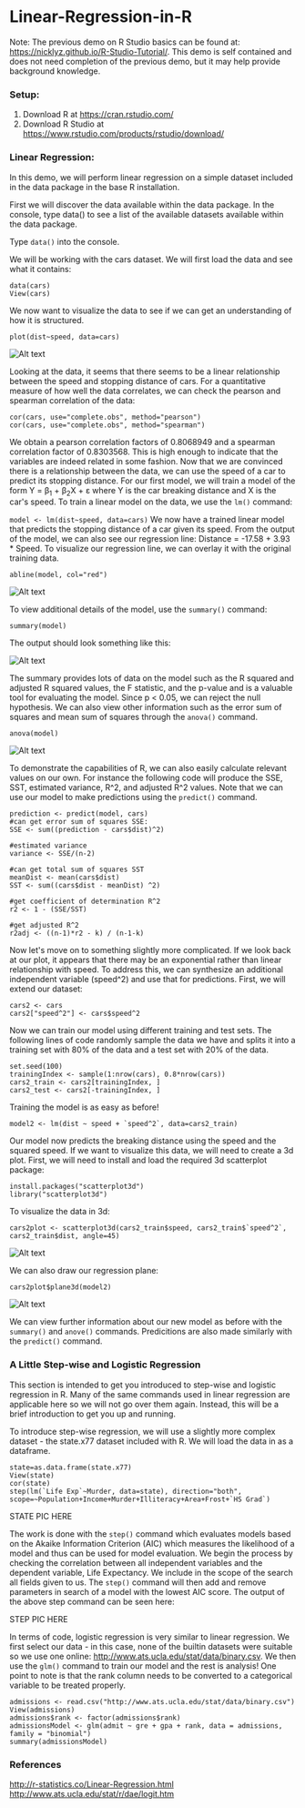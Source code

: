 # Linear-Regression-in-R

Note: The previous demo on R Studio basics can be found at: https://nicklyz.github.io/R-Studio-Tutorial/. This demo is self contained and does not need completion of the previous demo, but it may help provide background knowledge.


### Setup:

1. Download R at https://cran.rstudio.com/
2. Download R Studio at https://www.rstudio.com/products/rstudio/download/

### Linear Regression:
In this demo, we will perform linear regression on a simple dataset included in the data package in the base R installation.

First we will discover the data available within the data package. In the console, type data() to see a list of the available datasets available within the data package.

Type `data()` into the console.

We will be working with the cars dataset. We will first load the data and see what it contains:

```
data(cars)
View(cars)
```
We now want to visualize the data to see if we can get an understanding of how it is structured.

`plot(dist~speed, data=cars)`

![Alt text](/images/2dcar_plot.png?raw=true)

Looking at the data, it seems that there seems to be a linear relationship between the speed and stopping distance of cars. For a quantitative measure of how well the data correlates, we can check the pearson and spearman correlation of the data:

```
cor(cars, use="complete.obs", method="pearson")
cor(cars, use="complete.obs", method="spearman")
```

We obtain a pearson correlation factors of 0.8068949 and a spearman correlation factor of 0.8303568. This is high enough to indicate that the variables are indeed related in some fashion. Now that we are convinced there is a relationship between the data, we can use the speed of a car to predict its stopping distance. For our first model, we will train a model of the form Y = β<sub>1</sub> + β<sub>2</sub>X + ε where Y is the car breaking distance and X is the car's speed. To train a linear model on the data, we use the `lm()` command:

`model <- lm(dist~speed, data=cars)`
We now have a trained linear model that predicts the stopping distance of a car given its speed. From the output of the model, we can also see our regression line: Distance = -17.58 + 3.93 * Speed. To visualize our regression line, we can overlay it with the original training data. 

`abline(model, col="red")`

![Alt text](/images/2dcar_model_plot.png?raw=true)

To view additional details of the model, use the `summary()` command:

`summary(model)`

The output should look something like this:

![Alt text](/images/lm_call.png?raw=true)

The summary provides lots of data on the model such as the R squared and adjusted R squared values, the F statistic, and the p-value and is a valuable tool for evaluating the model. Since p < 0.05, we can reject the null hypothesis. We can also view other information such as the error sum of squares and mean sum of squares through the `anova()` command.

`anova(model)`

![Alt text](/images/anova.png?raw=true)

To demonstrate the capabilities of R, we can also easily calculate relevant values on our own. For instance the following code will produce the SSE, SST, estimated variance, R^2, and adjusted R^2 values. Note that we can use our model to make predictions using the `predict()` command.

```
prediction <- predict(model, cars)
#can get error sum of squares SSE:
SSE <- sum((prediction - cars$dist)^2)

#estimated variance
variance <- SSE/(n-2)

#can get total sum of squares SST
meanDist <- mean(cars$dist)
SST <- sum((cars$dist - meanDist) ^2)

#get coefficient of determination R^2
r2 <- 1 - (SSE/SST)

#get adjusted R^2
r2adj <- ((n-1)*r2 - k) / (n-1-k)
```

Now let's move on to something slightly more complicated. If we look back at our plot, it appears that there may be an exponential rather than linear relationship with speed. To address this, we can synthesize an additional independent variable (speed^2) and use that for predictions.
First, we will extend our dataset:

```
cars2 <- cars
cars2["speed^2"] <- cars$speed^2
```

Now we can train our model using different training and test sets. The following lines of code randomly sample the data we have and splits it into a training set with 80% of the data and a test set with 20% of the data.

```
set.seed(100)
trainingIndex <- sample(1:nrow(cars), 0.8*nrow(cars))
cars2_train <- cars2[trainingIndex, ]
cars2_test <- cars2[-trainingIndex, ]
```

Training the model is as easy as before!

```
model2 <- lm(dist ~ speed + `speed^2`, data=cars2_train)
```

Our model now predicts the breaking distance using the speed and the squared speed. If we want to visualize this data, we will need to create a 3d plot. First, we will need to install and load the required 3d scatterplot package:

```
install.packages("scatterplot3d")
library("scatterplot3d")
```
To visualize the data in 3d:

```
cars2plot <- scatterplot3d(cars2_train$speed, cars2_train$`speed^2`, cars2_train$dist, angle=45)
```

![Alt text](/images/3dcar_plot.png?raw=true)

We can also draw our regression plane:

```
cars2plot$plane3d(model2)
```

![Alt text](/images/3dcar_model_plot.png?raw=true)

We can view further information about our new model as before with the `summary()` and `anove()` commands. Predicitions are also made similarly with the `predict()` command.

### A Little Step-wise and Logistic Regression
This section is intended to get you introduced to step-wise and logistic regression in R. Many of the same commands used in linear regression are applicable here so we will not go over them again. Instead, this will be a brief introduction to get you up and running.

To introduce step-wise regression, we will use a slightly more complex dataset - the state.x77 dataset included with R. We will load the data in as a dataframe.

```
state=as.data.frame(state.x77)
View(state)
cor(state)
step(lm(`Life Exp`~Murder, data=state), direction="both", scope=~Population+Income+Murder+Illiteracy+Area+Frost+`HS Grad`)
```

STATE PIC HERE

The work is done with the `step()` command which evaluates models based on the Akaike Information Criterion (AIC) which measures the likelihood of a model and thus can be used for model evaluation. We begin the process by checking the correlation between all independent variables and the dependent variable, Life Expectancy. We include in the scope of the search all fields given to us. The `step()` command will then add and remove parameters in search of a model with the lowest AIC score. The output of the above step command can be seen here:

STEP PIC HERE

In terms of code, logistic regression is very similar to linear regression. We first select our data - in this case, none of the builtin datasets were suitable so we use one online: http://www.ats.ucla.edu/stat/data/binary.csv. We then use the `glm()` command to train our model and the rest is analysis! One point to note is that the rank column needs to be converted to a categorical variable to be treated properly.

```
admissions <- read.csv("http://www.ats.ucla.edu/stat/data/binary.csv")
View(admissions)
admissions$rank <- factor(admissions$rank)
admissionsModel <- glm(admit ~ gre + gpa + rank, data = admissions, family = "binomial")
summary(admissionsModel)
```

### References
http://r-statistics.co/Linear-Regression.html
http://www.ats.ucla.edu/stat/r/dae/logit.htm
